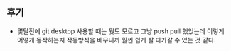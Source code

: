 ## 후기
- 몇달전에 git desktop 사용할 때는 뭣도 모르고 그냥 push pull 했었는데 이렇게 어떻게 동작하는지 작동방식을 배우니까 훨씬 쉽게 잘 다가갈 수 있는 것 같다.